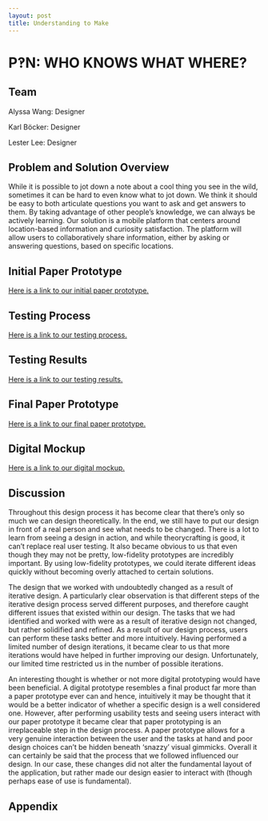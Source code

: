 ```yaml
---
layout: post
title: Understanding to Make
---
```

# P‽N: WHO KNOWS WHAT WHERE?
## Team
Alyssa Wang: Designer

Karl Böcker: Designer

Lester Lee: Designer

## Problem and Solution Overview
While it is possible to jot down a note about a cool thing you see in the wild, sometimes it can be hard to even know what to jot down. We think it should be easy to both articulate questions you want to ask and get answers to them. By taking advantage of other people’s knowledge, we can always be actively learning. Our solution is a mobile platform that centers around location-based information and curiosity satisfaction. The platform will allow users to collaboratively share information, either by asking or answering questions, based on specific locations.

## Initial Paper Prototype
[Here is a link to our initial paper prototype.]({{site.baseurl}}/2018/04/05/old_paper_prototype/)

## Testing Process
[Here is a link to our testing process.]({{site.baseurl}}/2018/04/16/usability_tests/#test-process)

## Testing Results
[Here is a link to our testing results.]({{site.baseurl}}/2018/04/16/usability_tests/#test-process)

## Final Paper Prototype
[Here is a link to our final paper prototype.]({{site.baseurl}}/2018/04/05/paper_prototype/)

## Digital Mockup
[Here is a link to our digital mockup.]({{site.baseurl}}/2018/04/19/digital_mockup/)

## Discussion
Throughout this design process it has become clear that there’s only so much we can design theoretically. In the end,  we still have to put our design in front of a real person and see what needs to be changed. There is a lot to learn  from seeing a design in action, and while theorycrafting is good, it can’t replace real user testing. It also became obvious to us that even though they may not be pretty, low-fidelity prototypes are incredibly important. By using low-fidelity prototypes, we could iterate different ideas quickly without becoming overly attached to certain solutions.

The design that we worked with undoubtedly changed as a result of iterative design. A particularly clear observation is that different steps of the iterative design process served different purposes, and therefore caught different issues that existed within our design. The tasks that we had identified and worked with were as a result of iterative design not changed, but rather solidified and refined. As a result of our design process, users can perform these tasks better and more intuitively. Having performed a limited number of design iterations, it became clear to us that more iterations would have helped in further improving our design. Unfortunately, our limited time restricted us in the  number of possible iterations.

An interesting thought is whether or not more digital prototyping would have been beneficial. A digital prototype resembles a final product far more than a paper prototype ever can and hence, intuitively it may be thought that it would be a better indicator of whether a specific design is a well considered one. However, after performing usability tests and seeing users interact with our paper prototype it became clear that paper prototyping is an irreplaceable  step in the design process. A paper prototype allows for a very genuine interaction between the user and the tasks at hand and poor design choices can’t be hidden beneath ‘snazzy’ visual gimmicks. Overall it can certainly be said that the process that we followed influenced our design. In our case, these changes did not alter the fundamental layout of the application, but rather made our design easier to interact with (though perhaps ease of use is fundamental).

## Appendix
